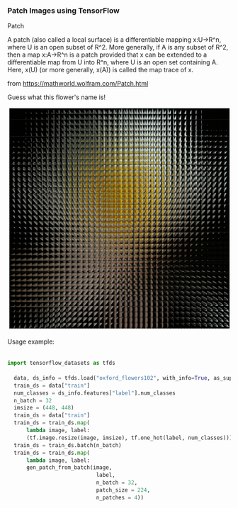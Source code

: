 ### Patch Images using TensorFlow

Patch

A patch (also called a local surface) is a differentiable mapping x:U->R^n, where U is an open subset of R^2. More generally, if A is any subset of R^2, then a map x:A->R^n is a patch provided that x can be extended to a differentiable map from U into R^n, where U is an open set containing A. Here, x(U) (or more generally, x(A)) is called the map trace of x.

from https://mathworld.wolfram.com/Patch.html

Guess what this flower's name is!

![Alt text](data/gen_image_patch_example.png?raw=true)


Usage example:

```python

import tensorflow_datasets as tfds
  
  data, ds_info = tfds.load("oxford_flowers102", with_info=True, as_supervised=True)
  train_ds = data["train"]
  num_classes = ds_info.features["label"].num_classes
  n_batch = 32
  imsize = (448, 448)
  train_ds = data["train"]
  train_ds = train_ds.map(
      lambda image, label: 
      (tf.image.resize(image, imsize), tf.one_hot(label, num_classes)))
  train_ds = train_ds.batch(n_batch)
  train_ds = train_ds.map(
      lambda image, label: 
      gen_patch_from_batch(image, 
                            label, 
                            n_batch = 32, 
                            patch_size = 224, 
                            n_patches = 4))
```